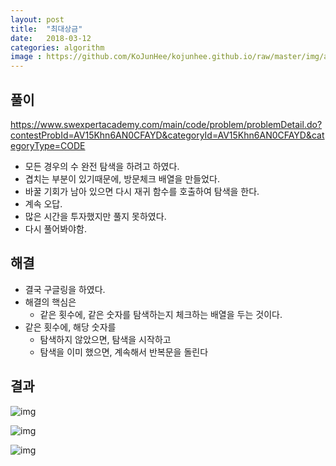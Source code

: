 ```yaml
---
layout: post
title:  "최대상금"
date:   2018-03-12
categories: algorithm
image : https://github.com/KoJunHee/kojunhee.github.io/raw/master/img/algorithm.png
---
```


## 풀이



<https://www.swexpertacademy.com/main/code/problem/problemDetail.do?contestProbId=AV15Khn6AN0CFAYD&categoryId=AV15Khn6AN0CFAYD&categoryType=CODE>

- 모든 경우의 수 완전 탐색을 하려고 하였다.
- 겹치는 부분이 있기때문에, 방문체크 배열을 만들었다.
- 바꿀 기회가 남아 있으면 다시 재귀 함수를 호출하여 탐색을 한다.
- 계속 오답.
- 많은 시간을 투자했지만 풀지 못하였다.
- 다시 풀어봐야함.



## 해결



- 결국 구글링을 하였다.
- 해결의 핵심은 
  - 같은 횟수에, 같은 숫자를 탐색하는지 체크하는 배열을 두는 것이다.
- 같은 횟수에, 해당 숫자를 
  - 탐색하지 않았으면,  탐색을 시작하고
  - 탐색을 이미 했으면, 계속해서 반복문을 돌린다



## 결과

![img](https://github.com/KoJunHee/kojunhee.github.io/raw/master/img/swa1244_main.png)

![img](https://github.com/KoJunHee/kojunhee.github.io/raw/master/img/swa1244_change.png)

![img](https://github.com/KoJunHee/kojunhee.github.io/raw/master/img/swa1244_get.png)





